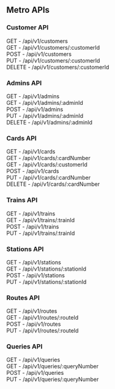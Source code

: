 ## Metro APIs

### Customer API
GET - /api/v1/customers  
GET - /api/v1/customers/:customerId  
POST - /api/v1/customers  
PUT - /api/v1/customers/:customerId  
DELETE - /api/v1/customers/:customerId  

### Admins API
GET - /api/v1/admins  
GET - /api/v1/admins/:adminId  
POST - /api/v1/admins  
PUT - /api/v1/admins/:adminId  
DELETE - /api/v1/admins/:adminId  

### Cards API
GET - /api/v1/cards  
GET - /api/v1/cards/:cardNumber  
GET - /api/v1/cards/:customerId  
POST - /api/v1/cards  
PUT - /api/v1/cards/:cardNumber  
DELETE - /api/v1/cards/:cardNumber  

### Trains API
GET - /api/v1/trains  
GET - /api/v1/trains/:trainId  
POST - /api/v1/trains  
PUT - /api/v1/trains/:trainId  

### Stations API
GET - /api/v1/stations  
GET - /api/v1/stations/:stationId  
POST - /api/v1/stations  
PUT - /api/v1/stations/:stationId  

### Routes API
GET - /api/v1/routes  
GET - /api/v1/routes/:routeId  
POST - /api/v1/routes  
PUT - /api/v1/routes/:routeId  

### Queries API
GET - /api/v1/queries  
GET - /api/v1/queries/:queryNumber  
POST - /api/v1/queries  
PUT - /api/v1/queries/:queryNumber  
